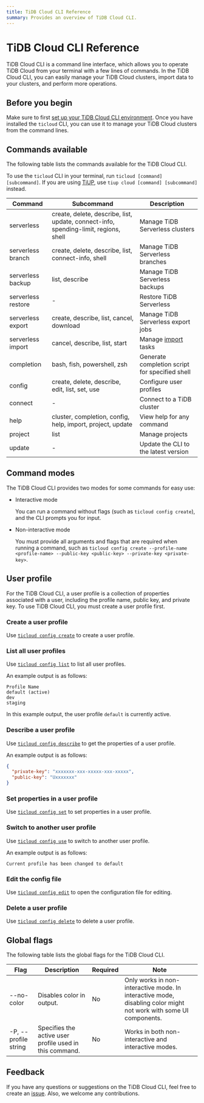 ```yaml
---
title: TiDB Cloud CLI Reference
summary: Provides an overview of TiDB Cloud CLI.
---
```


# TiDB Cloud CLI Reference

TiDB Cloud CLI is a command line interface, which allows you to operate TiDB Cloud from your terminal with a few lines of commands. In the TiDB Cloud CLI, you can easily manage your TiDB Cloud clusters, import data to your clusters, and perform more operations.

## Before you begin

Make sure to first [set up your TiDB Cloud CLI environment](/tidb-cloud/get-started-with-cli.md). Once you have installed the `ticloud` CLI, you can use it to manage your TiDB Cloud clusters from the command lines.

## Commands available

The following table lists the commands available for the TiDB Cloud CLI.

To use the `ticloud` CLI in your terminal, run `ticloud [command] [subcommand]`. If you are using [TiUP](https://docs.pingcap.com/tidb/stable/tiup-overview), use `tiup cloud [command] [subcommand]` instead.

| Command            | Subcommand                                                                           | Description                                                                                              |
|--------------------|--------------------------------------------------------------------------------------|----------------------------------------------------------------------------------------------------------|
| serverless         | create, delete, describe, list, update, connect-info, spending-limit, regions, shell | Manage TiDB Serverless clusters                                                                          |
| serverless branch  | create, delete, describe, list, connect-info, shell                                  | Manage TiDB Serverless branches                                                                          |
| serverless backup  | list, describe                                                                       | Manage TiDB Serverless backups                                                                           |
| serverless restore | -                                                                                    | Restore TiDB Serverless                                                                                  |
| serverless export  | create, describe, list, cancel, download                                             | Manage TiDB Serverless export jobs                                                                       |
| serverless import  | cancel, describe, list, start                                                        | Manage [import](/tidb-cloud/tidb-cloud-migration-overview.md#import-data-from-files-to-tidb-cloud) tasks |
| completion         | bash, fish, powershell, zsh                                                          | Generate completion script for specified shell                                                           |
| config             | create, delete, describe, edit, list, set, use                                       | Configure user profiles                                                                                  |
| connect            | -                                                                                    | Connect to a TiDB cluster                                                                                |
| help               | cluster, completion, config, help, import, project, update                           | View help for any command                                                                                |
| project            | list                                                                                 | Manage projects                                                                                          |
| update             | -                                                                                    | Update the CLI to the latest version                                                                     |

## Command modes

The TiDB Cloud CLI provides two modes for some commands for easy use:

- Interactive mode

    You can run a command without flags (such as `ticloud config create`), and the CLI prompts you for input.

- Non-interactive mode

    You must provide all arguments and flags that are required when running a command, such as `ticloud config create --profile-name <profile-name> --public-key <public-key> --private-key <private-key>`.

## User profile

For the TiDB Cloud CLI, a user profile is a collection of properties associated with a user, including the profile name, public key, and private key. To use TiDB Cloud CLI, you must create a user profile first.

### Create a user profile

Use [`ticloud config create`](/tidb-cloud/ticloud-config-create.md) to create a user profile.

### List all user profiles

Use [`ticloud config list`](/tidb-cloud/ticloud-config-list.md) to list all user profiles.

An example output is as follows:

```
Profile Name
default (active)
dev
staging
```

In this example output, the user profile `default` is currently active.

### Describe a user profile

Use [`ticloud config describe`](/tidb-cloud/ticloud-config-describe.md) to get the properties of a user profile.

An example output is as follows:

```json
{
  "private-key": "xxxxxxx-xxx-xxxxx-xxx-xxxxx",
  "public-key": "Uxxxxxxx"
}
```

### Set properties in a user profile

Use [`ticloud config set`](/tidb-cloud/ticloud-config-set.md) to set properties in a user profile.

### Switch to another user profile

Use [`ticloud config use`](/tidb-cloud/ticloud-config-use.md) to switch to another user profile.

An example output is as follows:

```
Current profile has been changed to default
```

### Edit the config file

Use [`ticloud config edit`](/tidb-cloud/ticloud-config-edit.md) to open the configuration file for editing.

### Delete a user profile

Use [`ticloud config delete`](/tidb-cloud/ticloud-config-delete.md) to delete a user profile.

## Global flags

The following table lists the global flags for the TiDB Cloud CLI.

| Flag                 | Description                                   | Required | Note                                                                                                                    |
|----------------------|-----------------------------------------------|----------|--------------------------------------------------------------------------------------------------------------------------|
| --no-color           | Disables color in output.                      | No       | Only works in non-interactive mode. In interactive mode, disabling color might not work with some UI components. |
| -P, --profile string | Specifies the active user profile used in this command. | No       | Works in both non-interactive and interactive modes.                                                                      |

## Feedback

If you have any questions or suggestions on the TiDB Cloud CLI, feel free to create an [issue](https://github.com/tidbcloud/tidbcloud-cli/issues/new/choose). Also, we welcome any contributions.
